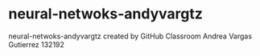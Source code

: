# neural-netwoks-andyvargtz
neural-netwoks-andyvargtz created by GitHub Classroom
Andrea Vargas Gutierrez 132192
